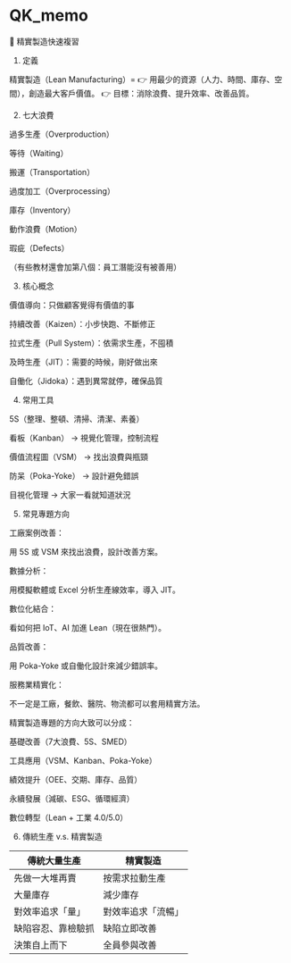 # QK_memo
🚀 精實製造快速複習
1. 定義

精實製造（Lean Manufacturing）=
👉 用最少的資源（人力、時間、庫存、空間），創造最大客戶價值。
👉 目標：消除浪費、提升效率、改善品質。

2. 七大浪費

過多生產（Overproduction）

等待（Waiting）

搬運（Transportation）

過度加工（Overprocessing）

庫存（Inventory）

動作浪費（Motion）

瑕疵（Defects）

（有些教材還會加第八個：員工潛能沒有被善用）

3. 核心概念

價值導向：只做顧客覺得有價值的事

持續改善（Kaizen）：小步快跑、不斷修正

拉式生產（Pull System）：依需求生產，不囤積

及時生產（JIT）：需要的時候，剛好做出來

自働化（Jidoka）：遇到異常就停，確保品質

4. 常用工具

5S（整理、整頓、清掃、清潔、素養）

看板（Kanban） → 視覺化管理，控制流程

價值流程圖（VSM） → 找出浪費與瓶頸

防呆（Poka-Yoke） → 設計避免錯誤

目視化管理 → 大家一看就知道狀況

5. 常見專題方向

工廠案例改善：

用 5S 或 VSM 來找出浪費，設計改善方案。

數據分析：

用模擬軟體或 Excel 分析生產線效率，導入 JIT。

數位化結合：

看如何把 IoT、AI 加進 Lean（現在很熱門）。

品質改善：

用 Poka-Yoke 或自働化設計來減少錯誤率。

服務業精實化：

不一定是工廠，餐飲、醫院、物流都可以套用精實方法。

精實製造專題的方向大致可以分成：

基礎改善（7大浪費、5S、SMED）

工具應用（VSM、Kanban、Poka-Yoke）

績效提升（OEE、交期、庫存、品質）

永續發展（減碳、ESG、循環經濟）

數位轉型（Lean + 工業 4.0/5.0）

6. 傳統生產 v.s. 精實製造

| 傳統大量生產       | 精實製造           |
|--------------------|--------------------|
| 先做一大堆再賣     | 按需求拉動生產     |
| 大量庫存           | 減少庫存           |
| 對效率追求「量」   | 對效率追求「流暢」 |
| 缺陷容忍、靠檢驗抓 | 缺陷立即改善       |
| 決策自上而下       | 全員參與改善       |


